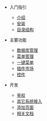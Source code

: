 - 入门指引

  - [介绍](README.md)
  - [安装](install.md)
  - [目录结构](directory.md)
 
- 主要功能

  - [数据库管理](base/database.md)
  - [菜单管理](base/menu.md)
  - [一键菜单](base/create-menu.md)
  - [插件市场](base/market.md)
  - [控件](base/control.md)
  
- 开发

  - [鉴权](development/auth.md)
  - [其它系统接入](development/link.md)
  - [添加页面](development/page.md)
  - [相关文档](development/urls.md)
  
  
  
 


